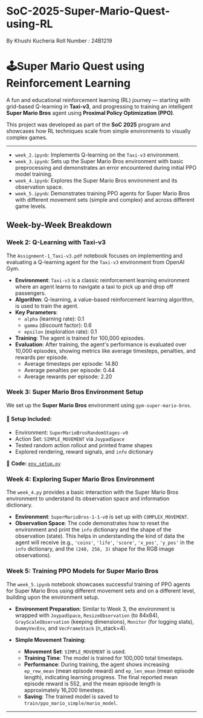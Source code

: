 # SoC-2025-Super-Mario-Quest-using-RL
By Khushi Kucheria Roll Number : 24B1219
# 🕹Super Mario Quest using Reinforcement Learning

A fun and educational reinforcement learning (RL) journey — starting with grid-based Q-learning in **Taxi-v3**, and progressing to training an intelligent **Super Mario Bros** agent using **Proximal Policy Optimization (PPO)**.

This project was developed as part of the **SoC 2025** program and showcases how RL techniques scale from simple environments to visually complex games.

---

* `week_2.ipynb`: Implements Q-learning on the `Taxi-v3` environment.
* `week_3.ipynb`: Sets up the Super Mario Bros environment with basic preprocessing and demonstrates an error encountered during initial PPO model training.
* `week_4.ipynb`: Explores the Super Mario Bros environment and its observation space.
* `week_5.ipynb`: Demonstrates training PPO agents for Super Mario Bros with different movement sets (simple and complex) and across different game levels.

## Week-by-Week Breakdown

### Week 2: Q-Learning with Taxi-v3

The `Assignment-1_Taxi-v3.pdf` notebook focuses on implementing and evaluating a Q-learning agent for the `Taxi-v3` environment from OpenAI Gym.

* **Environment**: `Taxi-v3` is a classic reinforcement learning environment where an agent learns to navigate a taxi to pick up and drop off passengers.
* **Algorithm**: Q-learning, a value-based reinforcement learning algorithm, is used to train the agent.
* **Key Parameters**:
    * `alpha` (learning rate): 0.1
    * `gamma` (discount factor): 0.6
    * `epsilon` (exploration rate): 0.1
* **Training**: The agent is trained for 100,000 episodes.
* **Evaluation**: After training, the agent's performance is evaluated over 10,000 episodes, showing metrics like average timesteps, penalties, and rewards per episode.
    * Average timesteps per episode: 14.80
    * Average penalties per episode: 0.44
    * Average rewards per episode: 2.20

### Week 3: Super Mario Bros Environment Setup

We set up the **Super Mario Bros** environment using `gym-super-mario-bros`.

#### 🧰 Setup Included:
- Environment: `SuperMarioBrosRandomStages-v0`
- Action Set: `SIMPLE_MOVEMENT` via `JoypadSpace`
- Tested random action rollout and printed frame shapes
- Explored rendering, reward signals, and `info` dictionary

🔗 **Code:** [`env_setup.py`](./env_setup.py)

### Week 4: Exploring Super Mario Bros Environment

The `week_4.py` provides a basic interaction with the Super Mario Bros environment to understand its observation space and information dictionary.

* **Environment**: `SuperMarioBros-1-1-v0` is set up with `COMPLEX_MOVEMENT`.
* **Observation Space**: The code demonstrates how to reset the environment and print the `info` dictionary and the shape of the observation (state). This helps in understanding the kind of data the agent will receive (e.g., `'coins'`, `'life'`, `'score'`, `'x_pos'`, `'y_pos'` in the `info` dictionary, and the `(240, 256, 3)` shape for the RGB image observations).

### Week 5: Training PPO Models for Super Mario Bros

The `week_5.ipynb` notebook showcases successful training of PPO agents for Super Mario Bros using different movement sets and on a different level, building upon the environment setup.

* **Environment Preparation**: Similar to Week 3, the environment is wrapped with `JoypadSpace`, `ResizeObservation` (to 84x84), `GrayScaleObservation` (keeping dimensions), `Monitor` (for logging stats), `DummyVecEnv`, and `VecFrameStack` (n\_stack=4).

* **Simple Movement Training**:
    * **Movement Set**: `SIMPLE_MOVEMENT` is used.
    * **Training Time**: The model is trained for 100,000 total timesteps.
    * **Performance**: During training, the agent shows increasing `ep_rew_mean` (mean episode reward) and `ep_len_mean` (mean episode length), indicating learning progress. The final reported mean episode reward is 552, and the mean episode length is approximately 16,200 timesteps.
    * **Saving**: The trained model is saved to `train/ppo_mario_simple/mario_model`.

---
